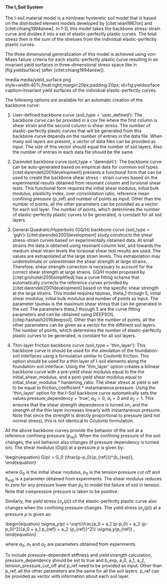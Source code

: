 #### The I_Soil System

The I-soil material model is a nonlinear hysteretic soil model that is based on the distributed
element models developed by [citet:iwan1967on] and [citet:chiang1994anew]. In 1-D, this model takes
the backbone stress-strain curve and divides it into a set of elastic-perfectly plastic curves. The
total stress then is the sum of the stresses from the individual elastic-perfectly plastic curves.

The three dimensional generalization of this model is achieved using von-Mises failure criteria for
each elastic-perfectly plastic curve resulting in an invariant yield surfaces in three-dimensional
stress space like in [fig:yieldsurface] (after [citet:chiang1994anew]).

!media media/yield_surface.png
       style=width:40%;float:right;margin:20px;padding:20px;
       id=fig:yieldsurface
       caption=Invariant yield surfaces of the individual elastic-perfectly curves.

The following options are available for an automatic creation of the backbone curve:

1. User-defined backbone curve (soil_type = 'user_defined'): The backbone curve can be provided in a
   csv file where the first column is shear strain and the second column is shear stress. The number
   of elastic-perfectly plastic curves that will be generated from this backbone curve depends on the
   number of entries in the data file. When many soil layers are present, a vector of data files can
   be provided as input. The size of this vector should equal the number of soil layers. Also the
   number of entries in each data file should be the same.

2. Darendeli backbone curve (soil_type = 'darendeli'): The backbone curve can be auto-generated based
   on empirical data for common soil types. [citet:darendeli2001development] presents a functional
   form that can be used to create the backbone shear stress - strain curves based on the
   experimental results obtained from resonant column and torsional shear tests. This functional form
   requires the initial shear modulus, initial bulk modulus, plasticity index, over consolidation
   ratio, reference mean confining pressure (p_ref) and number of points as input. Other than the
   number of points, all the other parameters can be provided as a vector for each soil layer. The
   number of points, which determines the number of elastic-perfectly plastic curves to be generated,
   is constant for all soil layers.

3. General Quadratic/Hyperbolic (GQ/H) backbone curve (soil_type = 'gqh'):
   [citet:darendeli2001development] study constructs the shear stress-strain curves based on
   experimentally obtained data. At small strains the data is obtained using resonant column test,
   and towards the medium shear strain levels the torsional shear test results are used. The values
   are extrapolated at the large strain levels. This extrapolation may underestimate or overestimate
   the shear strength at large strains. Therefore, shear strength correction is necessary to account
   for the correct shear strength at large strains. GQ/H model proposed by
   [citet:groholski2016simplified] has a curve fitting scheme that automatically corrects the
   reference curves provided by [citet:darendeli2001development] based on the specific shear strength
   at the large strains. This model requires taumax, theta_1 through 5, initial shear modulus,
   initial bulk modulus and number of points as input. The parameter taumax is the maximum shear
   stress that can be generated in the soil. The parameters theta_1 through 5 are the curve fitting
   parameters and can be obtained using DEEPSOIL [citep:hashash2016deepsoil]. Other than the number
   of points, all the other parameters can be given as a vector for the different soil layers. The
   number of points, which determines the number of elastic-perfectly plastic curves to be generated,
   is constant for all soil layers.

4. Thin-layer friction backbone curve (soil_type = 'thin_layer'): This backbone curve is should be used for
   the simulation of the foundation-soil interfaces using a formulation similar to Coulomb
   friction. This option should be used for a thin layer of I-soil elements along the foundation-soil
   interface. Using the 'thin_layer' option creates a bilinear backbone curve with a pre-yield shear
   modulus equal to the the initial_shear_modulus, and a post-yield shear modulus equal to
   initial_shear_modulus * hardening_ratio. The shear stress at yield is set to be equal to
   friction_coefficient * instantaneous pressure. Using the 'thin_layer' option for the I-Soil
   backbone curve automatically sets the values pressure_dependency = 'true', $a_0 = 0$, $a_1 = 0$
   and $a_2 = 1$. This ensures that the shear strength dependence is turned on, and the strength of
   the thin layer increases linearly with instantaneous pressure. Note that since the strength is
   directly proportional to pressure (and not normal stress), this is not identical to Coulomb
   formulation.

All the above backbone curves provide the behavior of the soil at a reference confining pressure
($p_{ref}$). When the confining pressure of the soil changes, the soil behavior also changes (if
pressure dependency is turned on). The shear modulus ($G(p)$) at a pressure $p$ is given by:

\begin{equation}
G(p) = G_0 (\frac{p-p_0}{p_{ref}})^{b_{exp}},
\end{equation}

where $G_0$ is the initial shear modulus, $p_0$ is the tension pressure cut off and $b_{exp}$ is a
parameter obtained from experiments. The shear modulus reduces to zero for any pressure lower than
$p_0$ to model the failure of soil in tension. Note that compressive pressure is taken to be
positive.

Similarly, the yield stress ($\sigma_y(p)$) of the elastic-perfectly plastic curve also changes when
the confining pressure changes. The yield stress ($\sigma_y(p)$) at a pressure $p$ is given as:

\begin{equation}
\sigma_y(p) = \sqrt{\frac{a_0 + a_1 (p-p_0) + a_2 (p-p_0)^2}{a_0 + a_1 p_{ref} + a_2 {p_{ref}}^2}} \sigma_y(p_{ref}) ,
\end{equation}

where $a_0$, $a_1$ and $a_2$ are parameters obtained from experiments.

To include pressure-dependent stiffness and yield strength calculation, pressure_dependency should be
set to true and b_exp, a_0, a_1, a_2, tension_pressure_cut_off and p_ref need to be provided as
input. Other than p_ref, all the other parameters are the same for all the soil layers. p_ref can be
provided as vector with information about each soil layer.
